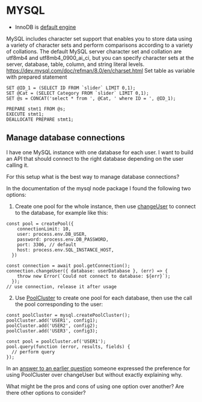# MYSQL
- InnoDB is [default engine](https://dev.mysql.com/doc/refman/8.0/en/storage-engine-setting.html)

MySQL includes character set support that enables you to store data using a variety of character sets and perform comparisons according to a variety of collations.
The default MySQL server character set and collation are utf8mb4 and utf8mb4\_0900\_ai\_ci, but you can specify character sets at the server, database, table, column, and string literal levels.
https://dev.mysql.com/doc/refman/8.0/en/charset.html
Set table as variable with prepared statement

```
SET @ID_1 = (SELECT ID FROM `slider` LIMIT 0,1);
SET @Cat = (SELECT Category FROM `slider` LIMIT 0,1);
SET @s = CONCAT('select * from ', @Cat, ' where ID = ', @ID_1);

PREPARE stmt1 FROM @s;
EXECUTE stmt1;
DEALLOCATE PREPARE stmt1;
```

## Manage database connections
I have one MySQL instance with one database for each user.
I want to build an API that should connect to the right database depending on the user calling it.

For this setup what is the best way to manage database connections?

In the documentation of the mysql node package I found the following two options:

1) Create one pool for the whole instance, then use [changeUser][2] to connect to the database,
for example like this:
```
const pool = createPool({
    connectionLimit: 10,
    user: process.env.DB_USER,
    password: process.env.DB_PASSWORD,
    port: 3306, // default
    host: process.env.SQL_INSTANCE_HOST,
  })

const connection = await pool.getConnection();
connection.changeUser({ database: userDatabase }, (err) => {
    throw new Error(`Could not connect to database: ${err}`);
  });
// use connection, release it after usage
```

2) Use [PoolCluster][3] to create one pool for each database, then use the call the pool corresponding to the user:
```
const poolCluster = mysql.createPoolCluster();
poolCluster.add('USER1', config1);
poolCluster.add('USER2', config2);
poolCluster.add('USER3', config3);

const pool = poolCluster.of('USER1');
pool.query(function (error, results, fields) {
  // perform query
});
```

In an [answer to an earlier question][1] someone expressed the preference for using PoolCluster over changeUser but without exactly explaining why.

What might be the pros and cons of using one option over another?
Are there other options to consider?

  [1]: https://stackoverflow.com/a/56146932/10895550
  [2]: https://www.npmjs.com/package/mysql#switching-users-and-altering-connection-state
  [3]: https://www.npmjs.com/package/mysql#poolcluster

